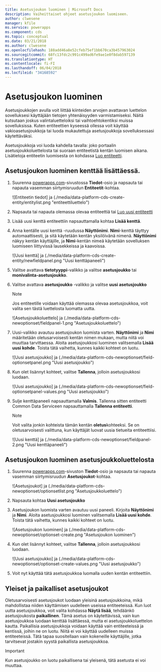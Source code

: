 ```yaml
---
title: Asetusjoukon luominen | Microsoft Docs
description: Vaiheittaiset ohjeet asetusjoukon luomiseen.
author: clwesene
manager: kfile
ms.service: powerapps
ms.component: cds
ms.topic: conceptual
ms.date: 03/21/2018
ms.author: clwesene
ms.openlocfilehash: 188add46a8e52cfeb75ef1bb670ca3b457963024
ms.sourcegitcommit: 68fc13fdc2c991c499ad6fe9ae1e0f8dab597139
ms.translationtype: HT
ms.contentlocale: fi-FI
ms.lasthandoff: 06/04/2018
ms.locfileid: "34168592"
---
```

# <a name="create-an-option-set"></a>Asetusjoukon luominen

Asetusjoukkojen avulla voit liittää kiinteiden arvojen avattavan luettelon sovelluksesi käyttäjään tietojen yhtenäisyyden varmistamiseksi. Näitä kutsutaan joskus valintaluetteloiksi tai vaihtoehtokentiksi muissa sovelluksissa. Kuten entiteettien kyseessä ollessa voit käyttää vakioasetusjoukkoja tai luoda mukautettuja asetusjoukkoja sovelluksessasi käytettäväksi.

Asetusjoukkoja voi luoda kahdella tavalla: joko portaalin asetusjoukkoluettelosta tai suoraan entiteetistä kentän luomisen aikana. Lisätietoja entiteetin luomisesta on kohdassa [Luo entiteetti](data-platform-create-entity.md).

## <a name="creating-an-option-set-while-adding-a-field"></a>Asetusjoukon luominen kenttää lisättäessä.

1. Suurenna [powerapps.com](https://web.powerapps.com)-sivustossa **Tiedot**-osio ja napsauta tai napauta vasemman siirtymisruudun **Entiteetit**-kohtaa.

    ![Entiteetin tiedot] ja (./media/data-platform-cds-create-entity/entitylist.png "entiteettiluettelo")

2. Napsauta tai napauta olemassa olevaa entiteettiä tai [Luo uusi entiteetti](data-platform-create-entity.md)

3. Lisää uusi kenttä entiteettiin napsauttamalla kohtaa **Lisää kenttä**.

4. Anna kentälle uusi kenttä -ruudussa **Näyttönimi**. **Nimi**-kenttä täyttyy automaattisesti, ja sitä käytetään kentän yksilöivänä nimenä. **Näyttönimi** näkyy kentän käyttäjille, ja **Nimi**-kentän nimeä käytetään sovelluksen luomiseen liittyvissä lausekkeissa ja kaavoissa.

    ![Uusi kenttä] ja (./media/data-platform-cds-create-entity/newfieldpanel.png "Uusi kenttäpaneeli")

5. Valitse avattava **tietotyyppi**-valikko ja valitse **asetusjoukko** tai **monivalinta-asetusjoukko**.

6. Valitse avattava **asetusjoukko** -valikko ja valitse **uusi asetusjoukko**

    > [!NOTE]
    > Jos entiteetille voidaan käyttää olemassa olevaa asetusjoukkoa, voit valita sen tästä luettelosta luomatta uutta.

    ![Asetusjoukkoluettelo] ja (./media/data-platform-cds-newoptionset/fieldpanel-1.png "Asetusjoukkoluettelo")

7. Uusi-valikko avautuu asetusjoukon luomista varten. **Näyttönimi** ja **Nimi** määritetään oletusarvoisesti kentän nimen mukaan, mutta niitä voi muuttaa tarvittaessa. Aloita asetusjoukkosi luominen valitsemalla **Lisää uusi kohde**. Toista tätä vaihetta, kunnes kaikki kohteet on luotu.

    ![Uusi asetusjoukko] ja (./media/data-platform-cds-newoptionset/field-optionsetpanel.png "Uusi asetusjoukko")

8. Kun olet lisännyt kohteet, valitse **Tallenna**, jolloin asetusjoukkosi luodaan.

    ![Uusi asetusjoukko] ja (./media/data-platform-cds-newoptionset/field-optionsetpanel-values.png "Uusi asetusjoukko")

9. Sulje kenttäpaneeli napsauttamalla **Valmis**. Tallenna sitten entiteetti Common Data Serviceen napsauttamalla **Tallenna entiteetti**.

    > [!NOTE]
    > Voit valita jonkin kohteista tämän kentän **oletus**kohteeksi. Se on oletusarvoisesti valittuna, kun käyttäjät luovat uusia tietueita entiteettiisi.

    ![Uusi kenttä] ja (./media/data-platform-cds-newoptionset/fieldpanel-2.png "Uusi kenttäpaneeli")

## <a name="creating-an-option-set-from-the-option-set-list"></a>Asetusjoukon luominen asetusjoukkoluettelosta

1. Suurenna [powerapps.com](https://web.powerapps.com)-sivuston **Tiedot**-osio ja napsauta tai napauta vasemman siirtymisruudun **Asetusjoukot**-kohtaa.

    ![Asetusjoukot] ja (./media/data-platform-cds-newoptionset/optionsetlist.png "Asetusjoukkoluettelo")

2. Napsauta kohtaa **Uusi asetusjoukko**

3. Asetusjoukon luomista varten avautuu uusi paneeli. Kirjoita **Näyttönimi** ja **Nimi**. Aloita asetusjoukkosi luominen valitsemalla **Lisää uusi kohde**. Toista tätä vaihetta, kunnes kaikki kohteet on luotu.

    ![Asetusjoukon luominen] ja (./media/data-platform-cds-newoptionset/optionset-create.png "Asetusjoukon luominen")

4. Kun olet lisännyt kohteet, valitse **Tallenna**, jolloin asetusjoukkosi luodaan.

    ![Uusi asetusjoukko] ja (./media/data-platform-cds-newoptionset/optionset-create-values.png "Uusi asetusjoukko")

5. Voit nyt käyttää tätä asetusjoukkoa luomalla uuden kentän entiteettiin.

## <a name="global-and-local-option-sets"></a>Yleiset ja paikalliset asetusjoukot

Oletusarvoisesti asetusjoukot luodaan yleisinä asetusjoukkoina, mikä mahdollistaa niiden käyttämisen uudelleen useissa entiteeteissä. Kun luot uutta asetusjoukkoa, voit valita kohdassa **Näytä lisää**, tehdäänkö asetusjoukosta **paikallinen**. Tämä asetus on käytettävissä, vain kun asetusjoukkoa luodaan kenttää lisättäessä, mutta ei asetusjoukkoluettelon kautta. Paikallisia asetusjoukkoja voidaan käyttää vain entiteeteissä ja kentissä, joihin ne on luotu. Niitä ei voi käyttää uudelleen muissa entiteeteissä. Tätä tapaa suositellaan vain kokeneille käyttäjille, jotka tarvitsevat jostakin syystä paikallista asetusjoukkoa.

> [!IMPORTANT]
> Kun asetusjoukko on luotu paikallisena tai yleisenä, tätä asetusta ei voi muuttaa.